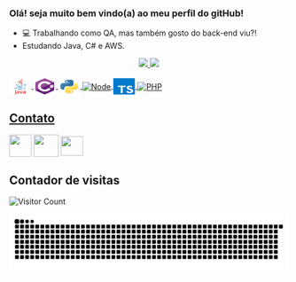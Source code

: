 <!--- Boas vindas --->
### Olá! seja muito bem vindo(a) ao meu perfil do gitHub!

- 💻 Trabalhando como QA, mas também gosto do back-end viu?! 
- Estudando Java, C# e AWS.

<!--- Dashboard --->
<div align="center">
  <a href="https://github.com/passosmatheus">
  <img height="180em" src="https://github-readme-stats.vercel.app/api?username=passosmatheus&show_icons=true&theme=gotham&include_all_commits=true&count_private=true"/>
  <img height="180em" src="https://github-readme-stats.vercel.app/api/top-langs/?username=passosmatheus&layout=compact&langs_count=7&theme=gotham"/>
</div>

<!--- Imagens das tecnologias --->
 <div style="display: inline_block"><br>
    <img align="center" alt="Java" height="30" width="40"       src="https://raw.githubusercontent.com/devicons/devicon/master/icons/java/java-original-wordmark.svg">
  <img align="center" alt="Csharp" height="30" width="40" src="https://raw.githubusercontent.com/devicons/devicon/master/icons/csharp/csharp-original.svg">
  <img align="center" alt="Python" height="30" width="40" src="https://raw.githubusercontent.com/devicons/devicon/master/icons/python/python-original.svg">
  <img align="center" alt="Node" height="30" width="40" src="https://cdn.jsdelivr.net/gh/devicons/devicon/icons/nodejs/nodejs-original.svg">
   <img align="center" alt="Typescript" height="30" width="40" src="https://raw.githubusercontent.com/devicons/devicon/master/icons/typescript/typescript-plain.svg">
   <img align="center" alt="PHP" height="30" width="40" src="https://cdn.jsdelivr.net/gh/devicons/devicon/icons/php/php-original.svg">
</div>
 
## Contato
<div style="display: inline_block">
  <a href ="https://wa.me/5511984946126" target="_blank"><img align="center" height="40" width="40" src="https://cdn-icons-png.flaticon.com/128/2111/2111728.png"></a>
  <a href ="mailto:matheus.martinspassos@yahoo.com.com" target="_blank"><img align="center" height="40" width="45" src="https://cdn-icons-png.flaticon.com/128/725/725643.png"></a>
  <a href="https://www.linkedin.com/in/matheus-passos-21083b120/" target="_blank"><img align="center" height="35" width="40" src="https://cdn-icons-png.flaticon.com/512/3536/3536505.png"></a> 
</div>
 
## Contador de visitas
![Visitor Count](https://profile-counter.glitch.me/{PassosMatheus}/count.svg)
  
<!--- Cobrinha --->
![Snake animation](https://github.com/passosmatheus/passosmatheus/blob/output/github-contribution-grid-snake.svg)
  
